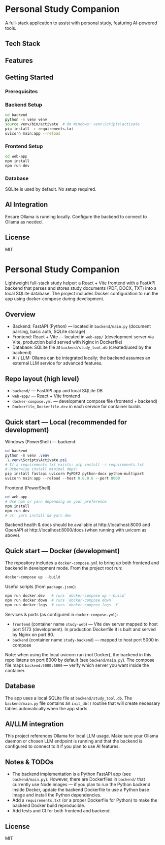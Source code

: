# Personal Study Companion

A full-stack application to assist with personal study, featuring AI-powered tools.

## Tech Stack

## Features

## Getting Started

### Prerequisites

### Backend Setup

```bash
cd backend
python -m venv venv
source venv/bin/activate  # On Windows: venv\Scripts\activate
pip install -r requirements.txt
uvicorn main:app --reload
```

### Frontend Setup

```bash
cd web-app
npm install
npm run dev
```

### Database

SQLite is used by default. No setup required.

## AI Integration

Ensure Ollama is running locally. Configure the backend to connect to Ollama as needed.

## License

MIT

# Personal Study Companion

Lightweight full-stack study helper: a React + Vite frontend with a FastAPI backend that parses and stores study documents (PDF, DOCX, TXT) into a local SQLite database. The project includes Docker configuration to run the app using docker-compose during development.

## Overview

- Backend: FastAPI (Python) — located in `backend/main.py` (document parsing, basic auth, SQLite storage)
- Frontend: React + Vite — located in `web-app/` (development server via Vite, production build served with Nginx in Dockerfile)
- Database: SQLite file at `backend/study_tool.db` (created/used by the backend)
- AI / LLM: Ollama can be integrated locally; the backend assumes an external LLM service for advanced features.

## Repo layout (high level)

- `backend/` — FastAPI app and local SQLite DB
- `web-app/` — React + Vite frontend
- `docker-compose.yml` — development compose file (frontend + backend)
- `Dockerfile`, `Dockerfile.dev` in each service for container builds

## Quick start — Local (recommended for development)

Windows (PowerShell) — backend

```powershell
cd backend
python -m venv .venv
.\.venv\Scripts\Activate.ps1
# If a requirements.txt exists: pip install -r requirements.txt
# Otherwise install minimal deps:
pip install fastapi uvicorn PyPDF2 python-docx python-multipart
uvicorn main:app --reload --host 0.0.0.0 --port 8000
```

Frontend (PowerShell)

```powershell
cd web-app
# Use npm or yarn depending on your preference
npm install
npm run dev
# or: yarn install && yarn dev
```

Backend health & docs should be available at http://localhost:8000 and OpenAPI at http://localhost:8000/docs (when running with uvicorn as above).

## Quick start — Docker (development)

The repository includes a `docker-compose.yml` to bring up both frontend and backend in development mode. From the project root run:

```powershell
docker-compose up --build
```

Useful scripts (from `package.json`):

```powershell
npm run docker:dev   # runs `docker-compose up --build`
npm run docker:down  # runs `docker-compose down`
npm run docker:logs  # runs `docker-compose logs -f`
```

Services & ports (as configured in `docker-compose.yml`):

- `frontend` (container name `study-web`) — Vite dev server mapped to host port 5173 (development). In production Dockerfile it is built and served by Nginx on port 80.
- `backend` (container name `study-backend`) — mapped to host port 5000 in compose

Note: when using the local uvicorn run (not Docker), the backend in this repo listens on port 8000 by default (see `backend/main.py`). The compose file maps `backend:5000:5000` — verify which server you want inside the container.

## Database

The app uses a local SQLite file at `backend/study_tool.db`. The `backend/main.py` file contains an `init_db()` routine that will create necessary tables automatically when the app starts.

## AI/LLM integration

This project references Ollama for local LLM usage. Make sure your Ollama daemon or chosen LLM endpoint is running and that the backend is configured to connect to it if you plan to use AI features.

## Notes & TODOs

- The backend implementation is a Python FastAPI app (see `backend/main.py`). However, there are Dockerfiles in `backend/` that currently use Node images — if you plan to run the Python backend inside Docker, update the backend Dockerfile to use a Python base image and install the Python dependencies.
- Add a `requirements.txt` (or a proper Dockerfile for Python) to make the backend Docker build reproducible.
- Add tests and CI for both frontend and backend.

## License

MIT

